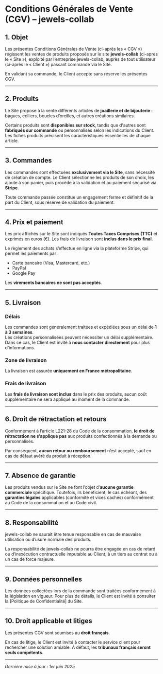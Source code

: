
# Conditions Générales de Vente (CGV) – jewels-collab

## 1. Objet

Les présentes Conditions Générales de Vente (ci-après les « CGV ») régissent les ventes de produits proposés sur le site **jewels-collab** (ci-après le « Site »), exploité par l’entreprise jewels-collab, auprès de tout utilisateur (ci-après le « Client ») passant commande via le Site.

En validant sa commande, le Client accepte sans réserve les présentes CGV.

---

## 2. Produits

Le Site propose à la vente différents articles de **joaillerie et de bijouterie** : bagues, colliers, boucles d’oreilles, et autres créations similaires.

Certains produits sont **disponibles sur stock**, tandis que d'autres sont **fabriqués sur commande** ou personnalisés selon les indications du Client. Les fiches produits précisent les caractéristiques essentielles de chaque article.

---

## 3. Commandes

Les commandes sont effectuées **exclusivement via le Site**, sans nécessité de création de compte. Le Client sélectionne les produits de son choix, les ajoute à son panier, puis procède à la validation et au paiement sécurisé via **Stripe**.

Toute commande passée constitue un engagement ferme et définitif de la part du Client, sous réserve de validation du paiement.

---

## 4. Prix et paiement

Les prix affichés sur le Site sont indiqués **Toutes Taxes Comprises (TTC)** et exprimés en euros (€). Les frais de livraison sont **inclus dans le prix final**.

Le règlement des achats s’effectue en ligne via la plateforme Stripe, qui permet les paiements par :
- Carte bancaire (Visa, Mastercard, etc.)
- PayPal
- Google Pay

Les **virements bancaires ne sont pas acceptés**.

---

## 5. Livraison

### Délais
Les commandes sont généralement traitées et expédiées sous un délai de **1 à 3 semaines**.  
Les créations personnalisées peuvent nécessiter un délai supplémentaire. Dans ce cas, le Client est invité à **nous contacter directement** pour plus d’informations.

### Zone de livraison
La livraison est assurée **uniquement en France métropolitaine**.

### Frais de livraison
Les **frais de livraison sont inclus** dans le prix des produits, aucun coût supplémentaire ne sera appliqué au moment de la commande.

---

## 6. Droit de rétractation et retours

Conformément à l’article L221-28 du Code de la consommation, **le droit de rétractation ne s’applique pas** aux produits confectionnés à la demande ou personnalisés.

Par conséquent, **aucun retour ou remboursement** n’est accepté, sauf en cas de défaut avéré du produit à réception.

---

## 7. Absence de garantie

Les produits vendus sur le Site ne font l’objet d’**aucune garantie commerciale** spécifique. Toutefois, ils bénéficient, le cas échéant, des **garanties légales** applicables (conformité et vices cachés) conformément au Code de la consommation et au Code civil.

---

## 8. Responsabilité

jewels-collab ne saurait être tenue responsable en cas de mauvaise utilisation ou d’usure normale des produits.

La responsabilité de jewels-collab ne pourra être engagée en cas de retard ou d’inexécution contractuelle imputable au Client, à un tiers au contrat ou à un cas de force majeure.

---

## 9. Données personnelles

Les données collectées lors de la commande sont traitées conformément à la législation en vigueur. Pour plus de détails, le Client est invité à consulter la [Politique de Confidentialité] du Site.

---

## 10. Droit applicable et litiges

Les présentes CGV sont soumises au **droit français**.

En cas de litige, le Client est invité à contacter le service client pour rechercher une solution amiable. À défaut, les **tribunaux français seront seuls compétents**.

---

*Dernière mise à jour : 1er juin 2025*